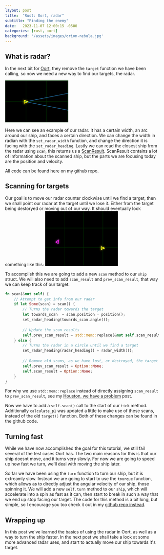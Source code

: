 ```yaml
---
layout: post
title:  "Rust: Oort, radar"
subtitle: "Finding the enemy"
date:   2023-11-07 12:00:15 -0500
categories: [rust, oort]
background: '/assets/images/orion-nebula.jpg'
---
```


## What is radar?

In the next bit for [Oort](https://oort.rs/), they remove the `target` function we have been calling, so now we need a new way to find our targets, the radar. 


![](/assets/posts/2023-11-07/radar-1.png)


Here we can see an example of our radar. It has a certain width, an arc around our ship, and faces a certain direction. We can change the width in radian with the `set_radar_width` function, and change the direction it is facing with the `set_radar_heading`. Lastly we can read the closest ship from the radar using `scan`, this returns us a [ScanResult](https://docs.rs/oort_api/latest/oort_api/prelude/struct.ScanResult.html). ScanResult contains a lot of information about the scanned ship, but the parts we are focusing today are the position and velocity.

All code can be found [here](https://github.com/ShadowRonin/oort-ships/blob/main/tutorials/7_radar.rs) on my github repo.

## Scanning for targets

Our goal is to move our radar counter clockwise until we find a target, then we shall point our radar at the target until we lose it. Either from the target being destoryed or moving out of our way. It should eventually look something like this:
![](/assets/posts/2023-11-07/radar-scan.gif)

To accomplish this we are going to add a new `scan` method to our `ship` struct. We will also need to add `scan_result` and `prev_scan_result`, that way we can keep track of our target.
```rust
fn scan(&mut self) {
    // Attempt to get info from our radar
    if let Some(scan) = scan() {
        // Turns the radar towards the target
        let towards_scan  = scan.position - position();
        set_radar_heading(towards_scan.angle());

        // Update the scan results
        self.prev_scan_result = std::mem::replace(&mut self.scan_result, Some(scan));
    } else {
        // Turns the radar in a circle until we find a target
        set_radar_heading(radar_heading() + radar_width());

        // Remove old scans, as we have lost, or destroyed, the target
        self.prev_scan_result = Option::None;
        self.scan_result = Option::None;
    }
}
```

For why we use `std::mem::replace` instead of directly assigning `scan_result` to `prev_scan_result`, see my [Houston, we have a problem](/rust/oort/2023/11/06/rust-mut-ref-error.html) post.

Now we have to add a `self.scan()` call to the start of our `tick` method. Additionally `calculate_p1` was updated a little to make use of these scans, instead of the old `target()` function. Both of these changes can be found in the github code.

## Turning fast

While we have now accomplished the goal for this tutorial, we still fail several of the test cases Oort has. The two main reasons for this is that our ship doesnt move, and it turns very slowly. For now we are going to speed up how fast we turn, we'll deal with moving the ship later.

So far we have been using the `turn` function to turn our ship, but it is extreamly slow. Instead we are going to start to use the `tourque` function, which allows as to directly adjust the angular velocity of our ship, those spinning it. We will add a new `self.turn` method to our `ship`, which will accelerate into a spin as fast as it can, then start to break in such a way that we end up stop facing our target. The code for this method is a bit long, but simple, so I encourage you too check it out in my [github repo instead](https://github.com/ShadowRonin/oort-ships/blob/c5f2c191847d1b7ed7532b484ad59a1894a9fa5b/tutorials/7_radar.rs#L96).

## Wrapping up

In this post we've learned the basics of using the radar in Oort, as well as a way to turn the ship faster. In the next post we shall take a look at some more advanced radar uses, and start to actually move our ship towards it's target.


